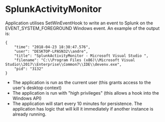 # SplunkActivityMonitor

Application utilises SetWinEventHook to write an event to Splunk on the EVENT_SYSTEM_FOREGROUND Windows event. 
An example of the output is:

    {
    	"time": "2018-04-23 18:38:47.576",
    	"user": "DESKTOP-LPASN32\\andre",
    	"title": "SplunkActivityMonitor - Microsoft Visual Studio ",
    	"filename": "C:\\Program Files (x86)\\Microsoft Visual Studio\\2017\\Enterprise\\Common7\\IDE\\devenv.exe",
    	"pid": "3132"
    }

* The application is run as the current user (this grants access to the user's desktop context)
* The application is run with "high privileges" (this allows a hook into the Windows API)
* The application will start every 10 minutes for persistence. The application has logic that will kill it immediately if another instance is already running.